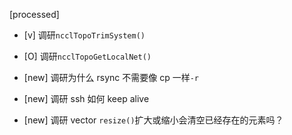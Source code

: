 [processed]

* [v] 调研`ncclTopoTrimSystem()`

* [O] 调研`ncclTopoGetLocalNet()`

* [new] 调研为什么 rsync 不需要像 cp 一样`-r`

* [new] 调研 ssh 如何 keep alive

* [new] 调研 vector `resize()`扩大或缩小会清空已经存在的元素吗？